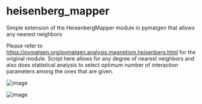 # heisenberg_mapper
Simple extension of the HeisenbergMapper module in pymatgen that allows any nearest neighbors

Please refer to https://pymatgen.org/pymatgen.analysis.magnetism.heisenberg.html for the original module.
Script here allows for any degree of nearest neighbors and also does statistical analysis to select optimum number of interaction parameters among the ones that are given. 

![image](https://user-images.githubusercontent.com/28604230/111797475-940d2880-889f-11eb-8068-07a859f65572.png)

![image](https://user-images.githubusercontent.com/28604230/111797492-97a0af80-889f-11eb-8402-3465af0613e0.png)
